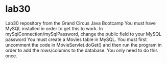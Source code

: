 # lab30
Lab30 repository from the Grand Circus Java Bootcamp
You must have MySQL installed in order to get this to work.
In mySqlConnection/mySqlPassword, change the public field to your MySQL password
You must create a Movies table in MySQL.
You must first uncomment the code in MovieServlet.doGet() and then run the program in order to add the rows/columns to the database.  You only need to do this once.
